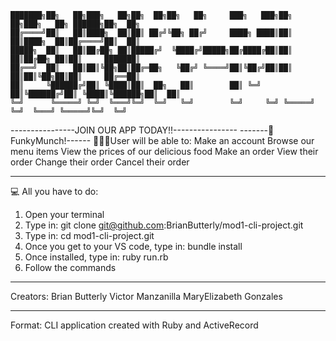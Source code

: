 
    ███████╗██╗   ██╗███╗   ██╗██╗  ██╗██╗   ██╗     ███╗   ███╗██╗   ██╗███╗   ██╗ ██████╗██╗  ██╗
    ██╔════╝██║   ██║████╗  ██║██║ ██╔╝╚██╗ ██╔╝     ████╗ ████║██║   ██║████╗  ██║██╔════╝██║  ██║
    █████╗  ██║   ██║██╔██╗ ██║█████╔╝  ╚████╔╝█████╗██╔████╔██║██║   ██║██╔██╗ ██║██║     ███████║
    ██╔══╝  ██║   ██║██║╚██╗██║██╔═██╗   ╚██╔╝ ╚════╝██║╚██╔╝██║██║   ██║██║╚██╗██║██║     ██╔══██║
    ██║     ╚██████╔╝██║ ╚████║██║  ██╗   ██║        ██║ ╚═╝ ██║╚██████╔╝██║ ╚████║╚██████╗██║  ██║
    ╚═╝      ╚═════╝ ╚═╝  ╚═══╝╚═╝  ╚═╝   ╚═╝        ╚═╝     ╚═╝ ╚═════╝ ╚═╝  ╚═══╝ ╚═════╝╚═╝  ╚═╝

----------------JOIN OUR APP TODAY!!----------------
-------🥩FunkyMunch!------
👨🏻‍💻User will be able to:
Make an account
Browse our menu items
View the prices of our delicious food
Make an order 
View their order
Change their order 
Cancel their order 
___________________________________
💻 All you have to do:
1. Open your terminal
2. Type in: git clone git@github.com:BrianButterly/mod1-cli-project.git
3. Type in: cd mod1-cli-project.git
4. Once you get to your VS code, type in: bundle install
5. Once installed, type in: ruby run.rb
6. Follow the commands
___________________________________
Creators:
Brian Butterly
Victor Manzanilla 
MaryElizabeth Gonzales 
___________________________________
Format:
CLI application created with Ruby and ActiveRecord